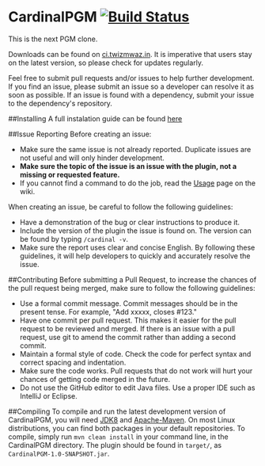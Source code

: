 CardinalPGM [![Build Status](https://travis-ci.org/twizmwazin/CardinalPGM.svg?branch=master)](https://travis-ci.org/twizmwazin/CardinalPGM)
===========

This is the next PGM clone.

Downloads can be found on [ci.twizmwaz.in](http://ci.twizmwaz.in/job/Cardinal/). It is imperative that users stay on the latest version, so please check for updates regularly. 

Feel free to submit pull requests and/or issues to help further development. If you find an issue, please submit an issue so a developer can resolve it as soon as possible. If an issue is found with a dependency, submit your issue to the dependency's repository.

##Installing
A full instalation guide can be found [here](https://github.com/twizmwazin/CardinalPGM/wiki/Easy-Installation-&-Map-Management-Guide)

##Issue Reporting
Before creating an issue:
- Make sure the same issue is not already reported. Duplicate issues are not useful and will only hinder development.
- **Make sure the topic of the issue is an issue with the plugin, not a missing or requested feature.**
- If you cannot find a command to do the job, read the [Usage](https://github.com/twizmwazin/CardinalPGM/wiki/Using-Cardinal) page on the wiki.

When creating an issue, be careful to follow the following guidelines:
- Have a demonstration of the bug or clear instructions to produce it.
- Include the version of the plugin the issue is found on. The version can be found by typing `/cardinal -v`.
- Make sure the report uses clear and concise English.
By following these guidelines, it will help developers to quickly and accurately resolve the issue.

##Contributing
Before submitting a Pull Request, to increase the chances of the pull request being merged, make sure to follow the following guidelines:
- Use a formal commit message. Commit messages should be in the present tense. For example, "Add xxxxx, closes #123."
- Have one commit per pull request. This makes it easier for the pull request to be reviewed and merged. If there is an issue with a pull request, use git to amend the commit rather than adding a second commit.
- Maintain a formal style of code. Check the code for perfect syntax and correct spacing and indentation.
- Make sure the code works. Pull requests that do not work will hurt your chances of getting code merged in the future.
- Do not use the GitHub editor to edit Java files. Use a proper IDE such as IntelliJ or Eclipse.

##Compiling
To compile and run the latest development version of CardinalPGM, you will need [JDK8](http://www.oracle.com/technetwork/java/javase/downloads/jdk8-downloads-2133151.html) and [Apache-Maven](http://maven.apache.org/). On most Linux distributions, you can find both packages in your default repositories. To compile, simply run `mvn clean install` in your command line, in the CardinalPGM directory. The plugin should be found in `target/`, as `CardinalPGM-1.0-SNAPSHOT.jar`.
